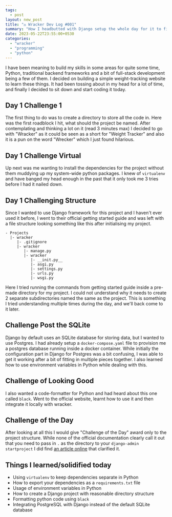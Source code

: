 ```yaml
---
tags:
  - post
layout: new_post
title: "⚖️ Wracker Dev Log #001"
summary: "How I headbutted with Django setup the whole day for it to finally click around midnight"
date: 2023-05-22T23:55:00+0530
categories:
  - "wracker"
  - "programming"
  - "python"
---
```


I have been meaning to build my skills in some areas for quite some time, Python, traditional backend frameworks and a bit of full-stack development being a few of them. I decided on building a simple weight-tracking website to learn these things. It had been tossing about in my head for a lot of time, and finally I decided to sit down and start coding it today.

## Day 1 Challenge 1

The first thing to do was to create a directory to store all the code in. Here was the first roadblock I hit, what should the project be named. After contemplating and thinking a lot on it (read 3 minutes max) I decided to go with "Wracker" as it could be seen as a short for "Weight Tracker" and also it is a pun on the word "Wrecker" which I just found hilarious.

## Day 1 Challenge Virtual

Up next was me wanting to install the dependencies for the project without them muddying up my system-wide python packages. I knew of `virtualenv` and have banged my head enough in the past that it only took me 3 tries before I had it nailed down.

## Day 1 Challenging Structure

Since I wanted to use Django framework for this project and I haven't ever used it before, I went to their official getting started guide and was left with a file structure looking something like this after initialising my project.

```text
- Projects
  |- wracker
     |- .gitignore
     |- wracker
        |- manage.py
        |- wracker
           |- __init.py__
           |- asgi.py
           |- settings.py
           |- urls.py
           |- wsgi.py
```

Here I tried running the commands from getting started guide inside a pre-made directory for my project. I could not understand why it needs to create 2 separate subdirectories named the same as the project. This is something I tried understanding multiple times during the day, and we'll back come to it later.

## Challenge Post the SQLite

Django by default uses an SQLite database for storing data, but I wanted to use Postgres. I had already setup a `docker-compose.yaml` file to provision me a postgres database running inside a docker container. While initially the configuration part in Django for Postgres was a bit confusing, I was able to get it working after a bit of fitting in multiple pieces together. I also learned how to use environment variables in Python while dealing with this.

## Challenge of Looking Good

I also wanted a code-formatter for Python and had heard about this one called `black`. Went to the official website, learnt how to use it and then integrate it locally with wracker.

## Challenge of the Day

After looking at all this I would give "Challenge of the Day" award only to the project structure. While none of the official documentation clearly call it out that you need to pass in `.` as the directory to your `django-admin startproject` I did find [an article online](https://automationpanda.com/2018/02/06/starting-a-django-project-in-an-existing-directory/) that clarified it.

## Things I learned/solidified today

- Using `virtualenv` to keep dependencies separate in Python
- How to export your dependencies as a `requirements.txt` file
- Usage of environment variables in Python
- How to create a Django project with reasonable directory structure
- Formatting python code using `black`
- Integrating PostgreSQL with Django instead of the default SQLite database
